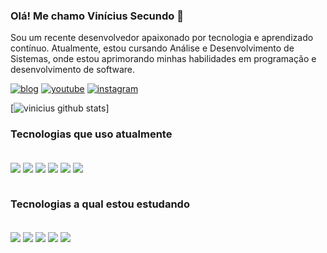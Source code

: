 ### Olá! Me chamo Vinícius Secundo 👋
Sou um recente desenvolvedor apaixonado por tecnologia e aprendizado contínuo. Atualmente, estou cursando Análise e Desenvolvimento de Sistemas, onde estou aprimorando minhas habilidades em programação e desenvolvimento de software.

[![blog](https://img.shields.io/badge/LinkedIn-0077B5?style=for-the-badge&logo=linkedin&logoColor=white)](https://www.linkedin.com/in/vinícius-secundo-a541a9165/)
[![youtube](https://img.shields.io/badge/YouTube-FF0000?style=for-the-badge&logo=youtube&logoColor=white)](https://www.youtube.com/@Devpradev)
[![instagram](https://img.shields.io/badge/Instagram-E4405F?style=for-the-badge&logo=instagram&logoColor=white)](https://www.instagram.com/viniciussecundo/)

[![vinicius github stats](https://github-readme-stats.vercel.app/api/top-langs/?username=viniciussecundo&layout=donut)]

### Tecnologias que uso atualmente
<div style = "display:inline_block"><br>
  <img align="center" alt"html5" src="https://img.shields.io/badge/HTML5-E34F26?style=for-the-badge&logo=html5&logoColor=white"/>
  <img align="center" alt"css" src="https://img.shields.io/badge/CSS3-1572B6?style=for-the-badge&logo=css3&logoColor=white"/>
  <img align="center" alt"javascript" src="https://img.shields.io/badge/JavaScript-F7DF1E?style=for-the-badge&logo=javascript&logoColor=black"/>
  <img align="center" alt"nodejs" src="https://img.shields.io/badge/Node.js-43853D?style=for-the-badge&logo=node.js&logoColor=white"/>
  <img align="center" alt"pyton" src="https://img.shields.io/badge/Python-14354C?style=for-the-badge&logo=python&logoColor=white"/>
  <img align="center" alt"sap" src="https://img.shields.io/badge/SAP-0FAAFF?style=for-the-badge&logo=sap&logoColor=white"/>
</div><br>

### Tecnologias a qual estou estudando
<div style = "display:inline_block"><br>
  <img align="center" alt"mongodb" src="https://img.shields.io/badge/MongoDB-4EA94B?style=for-the-badge&logo=mongodb&logoColor=white"/>
  <img align="center" alt"aws" src="https://img.shields.io/badge/Amazon_AWS-232F3E?style=for-the-badge&logo=amazon-aws&logoColor=white"/>
  <img align="center" alt"bootstrap" src="https://img.shields.io/badge/Bootstrap-563D7C?style=for-the-badge&logo=bootstrap&logoColor=white"/>
  <img align="center" alt"react" src="https://img.shields.io/badge/React-20232A?style=for-the-badge&logo=react&logoColor=61DAFB"/>
  <img align="center" alt"mysql" src="https://img.shields.io/badge/MySQL-005C84?style=for-the-badge&logo=mysql&logoColor=white"/>
</div>
